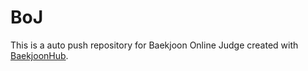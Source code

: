 # BoJ
This is a auto push repository for Baekjoon Online Judge created with [BaekjoonHub](https://github.com/flaxinger/BaekjoonHub).
